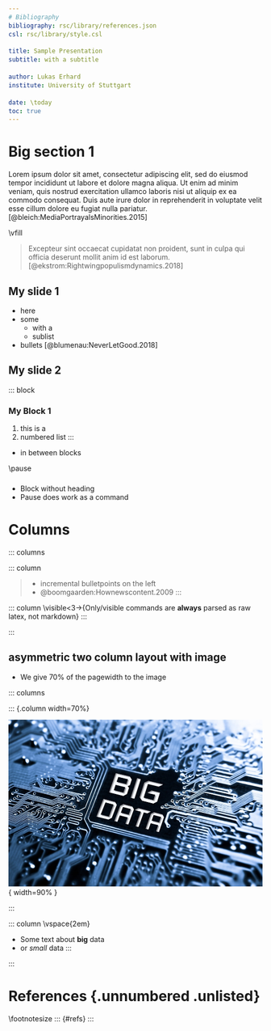 ```yaml
---
# Bibliography
bibliography: rsc/library/references.json
csl: rsc/library/style.csl

title: Sample Presentation
subtitle: with a subtitle

author: Lukas Erhard
institute: University of Stuttgart

date: \today
toc: true
---
```


# Big section 1

Lorem ipsum dolor sit amet, consectetur adipiscing elit, sed do eiusmod tempor incididunt ut labore et dolore magna aliqua. Ut enim ad minim veniam, quis nostrud exercitation ullamco laboris nisi ut aliquip ex ea commodo consequat. Duis aute irure dolor in reprehenderit in voluptate velit esse cillum dolore eu fugiat nulla pariatur. [@bleich:MediaPortrayalsMinorities.2015]

\vfill

> Excepteur sint occaecat cupidatat non proident, sunt in culpa qui officia deserunt mollit anim id est laborum. [@ekstrom:Rightwingpopulismdynamics.2018]

## My slide 1
- here
- some
    - with a
    - sublist
- bullets [@blumenau:NeverLetGood.2018]

## My slide 2

<!--arbitrary div necessary to be able to close a block-->
::: block
### My Block 1
1. this is a
2. numbered list
:::

- in between blocks

\pause

### 
- Block without heading
- Pause does work as a command


# Columns

::: columns

::: column
> - incremental bulletpoints on the left
> - @boomgaarden:Hownewscontent.2009
:::

::: column
\visible<3->{Only/visible commands are **always** parsed as raw latex, not markdown}
:::

:::

## asymmetric two column layout with image
- We give 70% of the pagewidth to the image

::: columns

::: {.column width=70%}

![$nbsp;](rsc/img/big_data.jpg){ width=90% }

:::

::: column
\vspace{2em}
- Some text about **big** data
- or _small_ data
:::

:::

# References {.unnumbered .unlisted}
<!-- if references are too many, add .allowframebramebreak in the {} above to allow multiple slides of refs.-->
\footnotesize
::: {#refs}
:::
